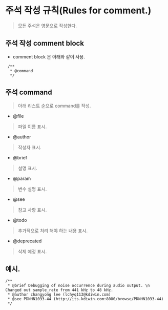 주석 작성 규칙(Rules for comment.) 
====

> 모든 주석은 영문으로 작성한다.

주석 작성 comment block
-----
* comment block 은 아래와 같이 사용.
```
 /**
  * @command
  */
```

주석 command
-----
> 아래 리스트 순으로 command를 작성.

* @file
> 파일 이름 표시. 

* @author
> 작성자 표시.

* @brief
> 설명 표시.

* @param
> 변수 설명 표시.

* @see
> 참고 사항 표시.

* @todo
> 추가적으로 처리 해야 하는 내용 표시.

* @deprecated
> 삭제 예정 표시.

예시.
-----
```
/**
 * @brief Debugging of noise occurrence during audio output. \n Changed out sample_rate from 441 kHz to 48 kHz.
 * @author changyong lee (lchyq113@kdiwin.com)
 * @see PDNHN1033-44 (http://its.kdiwin.com:8080/browse/PDNHN1033-44)
 */
```
